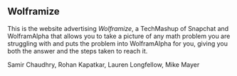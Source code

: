 Wolframize
----------
This is the website advertising *Wolframize*, a TechMashup of Snapchat and WolframAlpha that allows you to take a picture of any math problem you are struggling with and puts the problem into WolframAlpha for you, giving you both the answer and the steps taken to reach it.


 Samir Chaudhry, Rohan Kapatkar, Lauren Longfellow, Mike Mayer